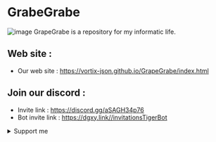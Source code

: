 # GrabeGrabe
![image](https://vortix-json.github.io/GrapeGrabe/img/logo%20grape.jpg)
GrapeGrabe is a repository for my informatic life.


## Web site : 
- Our web site : https://vortix-json.github.io/GrapeGrabe/index.html

## Join our discord : 
- Invite link : https://discord.gg/aSAGH34p76
- Bot invite link : https://dgxy.link//invitationsTigerBot
<details> Come in my discord to support me !<summary>
    Support me
</details>
